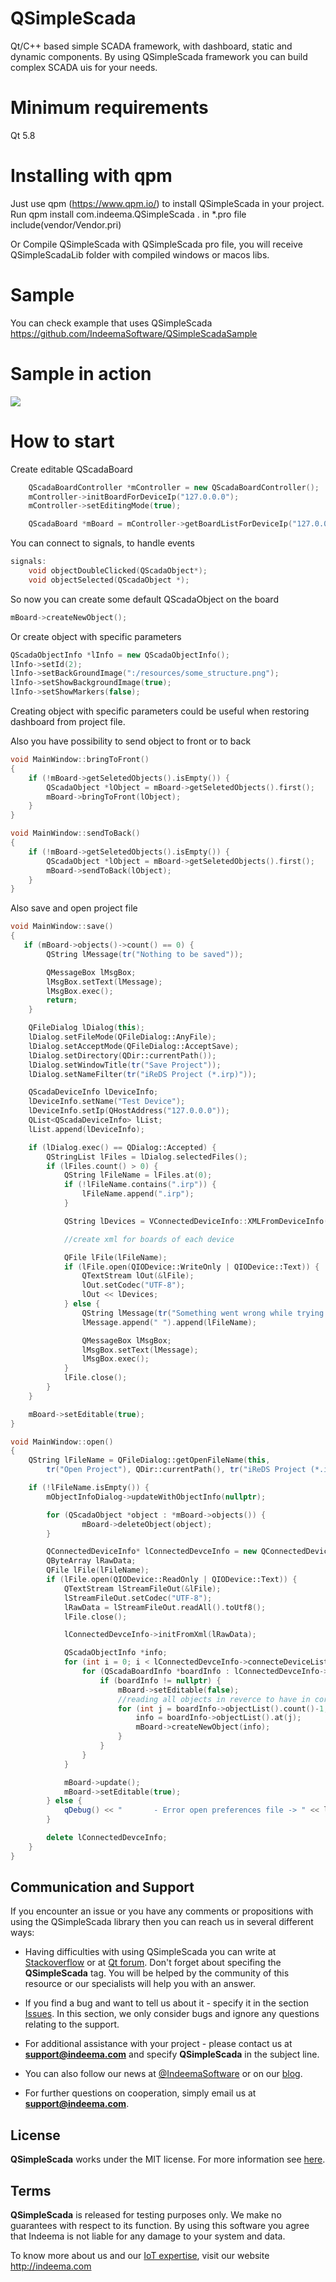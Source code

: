 # QSimpleScada
Qt/C++ based simple SCADA framework, with dashboard, static and dynamic components. By using QSimpleScada framework you can build complex SCADA uis for your needs.

# Minimum requirements
Qt 5.8

# Installing with qpm
Just use qpm (https://www.qpm.io/) to install QSimpleScada in your project. Run qpm install com.indeema.QSimpleScada . in *.pro file include(vendor/Vendor.pri)

Or Compile QSimpleScada with QSimpleScada pro file, you will receive QSimpleScadaLib folder with compiled windows or macos libs.

# Sample

You can check example that uses QSimpleScada https://github.com/IndeemaSoftware/QSimpleScadaSample

# Sample in action
<img src="https://github.com/IndeemaSoftware/QSimpleScada/blob/Assets/qsimplescada.gif" />

# How to start

Create editable QScadaBoard
```cpp
    QScadaBoardController *mController = new QScadaBoardController();
    mController->initBoardForDeviceIp("127.0.0.0");
    mController->setEditingMode(true);

    QScadaBoard *mBoard = mController->getBoardListForDeviceIp("127.0.0.0").at(0);
```

You can connect to signals, to handle events
```cpp
signals:
    void objectDoubleClicked(QScadaObject*);
    void objectSelected(QScadaObject *);
```

So now you can create some default QScadaObject on the board
```cpp
mBoard->createNewObject();
```
Or create object with specific parameters
```cpp
QScadaObjectInfo *lInfo = new QScadaObjectInfo();
lInfo->setId(2);
lInfo->setBackGroundImage(":/resources/some_structure.png");
lInfo->setShowBackgroundImage(true);
lInfo->setShowMarkers(false);
```

Creating object with specific parameters could be useful when restoring dashboard from project file.

Also you have possibility to send object to front or to back
```cpp
void MainWindow::bringToFront()
{
    if (!mBoard->getSeletedObjects().isEmpty()) {
        QScadaObject *lObject = mBoard->getSeletedObjects().first();
        mBoard->bringToFront(lObject);
    }
}

void MainWindow::sendToBack()
{
    if (!mBoard->getSeletedObjects().isEmpty()) {
        QScadaObject *lObject = mBoard->getSeletedObjects().first();
        mBoard->sendToBack(lObject);
    }
}
```

Also save and open project file
```cpp
void MainWindow::save()
{
   if (mBoard->objects()->count() == 0) {
        QString lMessage(tr("Nothing to be saved"));

        QMessageBox lMsgBox;
        lMsgBox.setText(lMessage);
        lMsgBox.exec();
        return;
    }

    QFileDialog lDialog(this);
    lDialog.setFileMode(QFileDialog::AnyFile);
    lDialog.setAcceptMode(QFileDialog::AcceptSave);
    lDialog.setDirectory(QDir::currentPath());
    lDialog.setWindowTitle(tr("Save Project"));
    lDialog.setNameFilter(tr("iReDS Project (*.irp)"));

    QScadaDeviceInfo lDeviceInfo;
    lDeviceInfo.setName("Test Device");
    lDeviceInfo.setIp(QHostAddress("127.0.0.0"));
    QList<QScadaDeviceInfo> lList;
    lList.append(lDeviceInfo);

    if (lDialog.exec() == QDialog::Accepted) {
        QStringList lFiles = lDialog.selectedFiles();
        if (lFiles.count() > 0) {
            QString lFileName = lFiles.at(0);
            if (!lFileName.contains(".irp")) {
                lFileName.append(".irp");
            }

            QString lDevices = VConnectedDeviceInfo::XMLFromDeviceInfo(lList, mController);   //<----;

            //create xml for boards of each device

            QFile lFile(lFileName);
            if (lFile.open(QIODevice::WriteOnly | QIODevice::Text)) {
                QTextStream lOut(&lFile);
                lOut.setCodec("UTF-8");
                lOut << lDevices;
            } else {
                QString lMessage(tr("Something went wrong while trying to create file"));
                lMessage.append(" ").append(lFileName);

                QMessageBox lMsgBox;
                lMsgBox.setText(lMessage);
                lMsgBox.exec();
            }
            lFile.close();
        }
    }

    mBoard->setEditable(true);
}

void MainWindow::open()
{
    QString lFileName = QFileDialog::getOpenFileName(this,
        tr("Open Project"), QDir::currentPath(), tr("iReDS Project (*.irp)"));

    if (!lFileName.isEmpty()) {
        mObjectInfoDialog->updateWithObjectInfo(nullptr);

        for (QScadaObject *object : *mBoard->objects()) {
                mBoard->deleteObject(object);
        }

        QConnectedDeviceInfo* lConnectedDevceInfo = new QConnectedDeviceInfo();
        QByteArray lRawData;
        QFile lFile(lFileName);
        if (lFile.open(QIODevice::ReadOnly | QIODevice::Text)) {
            QTextStream lStreamFileOut(&lFile);
            lStreamFileOut.setCodec("UTF-8");
            lRawData = lStreamFileOut.readAll().toUtf8();
            lFile.close();

            lConnectedDevceInfo->initFromXml(lRawData);

            QScadaObjectInfo *info;
            for (int i = 0; i < lConnectedDevceInfo->connecteDeviceList.count(); i++) {
                for (QScadaBoardInfo *boardInfo : lConnectedDevceInfo->connecteDeviceList.at(i)->boardList) {
                    if (boardInfo != nullptr) {
                        mBoard->setEditable(false);
                        //reading all objects in reverce to have in correct layers
                        for (int j = boardInfo->objectList().count()-1; j >=0; j--) {
                            info = boardInfo->objectList().at(j);
                            mBoard->createNewObject(info);
                        }
                    }
                }
            }

            mBoard->update();
            mBoard->setEditable(true);
        } else {
            qDebug() << "       - Error open preferences file -> " << lFile.fileName();
        }

        delete lConnectedDevceInfo;
    }
}
```

## Communication and Support
If you encounter an issue or you have any comments or propositions with using the QSimpleScada library then you can reach us in several different ways:
- Having difficulties with using QSimpleScada you can write at [Stackoverflow](https://stackoverflow.com/) or at [Qt forum](https://forum.qt.io). Don't forget about specifing the **QSimpleScada** tag. You will be helped by the community of this resource or our specialists will help you with an answer.

- If you find a bug and want to tell us about it - specify it in the section [Issues](https://github.com/IndeemaSoftware/QSimpleScada/issues).
In this section, we only consider bugs and ignore any questions relating to the support.

- For additional assistance with your project - please contact us at **support@indeema.com** and specify **QSimpleScada** in the subject line.

- You can also follow our news at [@IndeemaSoftware](https://twitter.com/IndeemaSoftware) or on our [blog](https://indeema.com/blog).

- For further questions on cooperation, simply email us at **support@indeema.com**.

## License
**QSimpleScada** works under the MIT license. For more information see [here](https://github.com/IndeemaSoftware/QSimpleScada/blob/master/LICENSE).

## Terms
**QSimpleScada** is released for testing purposes only. We make no guarantees with respect to its function. By using this software you agree that Indeema is not liable for any damage to your system and data.

To know more about us and our [IoT expertise](https://indeema.com/services/iot), visit our website http://indeema.com

